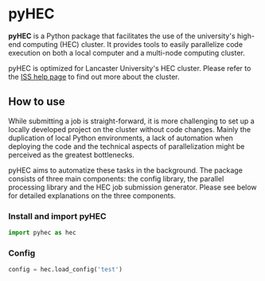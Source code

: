 # pyHEC
**pyHEC** is a Python package that facilitates the use of the university's high-end computing (HEC) cluster. It provides tools to easily parallelize code execution on both a local computer and a multi-node computing cluster.

pyHEC is optimized for Lancaster University's HEC cluster. Please refer to the [ISS help page](https://answers.lancaster.ac.uk/display/ISS/High+End+Computing+(HEC)+help) to find out more about the cluster.

## How to use
While submitting a job is straight-forward, it is more challenging to set up a locally developed project on the cluster without code changes. Mainly the duplication of local Python environments, a lack of automation when deploying the code and the technical aspects of parallelization might be perceived as the greatest bottlenecks. 

pyHEC aims to automatize these tasks in the background. The package consists of three main components: the config library, the parallel processing library and the HEC job submission generator. Please see below for detailed explanations on the three components.

### Install and import pyHEC

````python
import pyhec as hec
````

### Config

````python
config = hec.load_config('test')
````